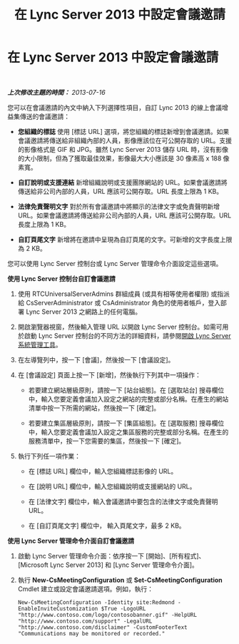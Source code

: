 ﻿---
title: 在 Lync Server 2013 中設定會議邀請
TOCTitle: 在 Lync Server 2013 中設定會議邀請
ms:assetid: 7faa4797-0344-418b-9fa3-59dfb9c2baf7
ms:mtpsurl: https://technet.microsoft.com/zh-tw/library/Gg398638(v=OCS.15)
ms:contentKeyID: 49291458
ms.date: 08/10/2015
mtps_version: v=OCS.15
ms.translationtype: HT
---

# 在 Lync Server 2013 中設定會議邀請

 

_**上次修改主題的時間：** 2013-07-16_

您可以在會議邀請的內文中納入下列選擇性項目，自訂 Lync 2013 的線上會議增益集傳送的會議邀請：

  - **您組織的標誌** 使用 \[標誌 URL\] 選項，將您組織的標誌新增到會議邀請。如果會議邀請將傳送給非組織內部的人員，影像應該位在可公開存取的 URL。支援的影像格式是 GIF 和 JPG。雖然 Lync Server 2013 儲存 URL 時，沒有影像的大小限制，但為了獲取最佳效果，影像最大大小應該是 30 像素高 x 188 像素寬。

  - **自訂說明或支援連結** 新增組織說明或支援團隊網站的 URL。如果會議邀請將傳送給非公司內部的人員，URL 應該可公開存取。URL 長度上限為 1 KB。

  - **法律免責聲明文字** 對於所有會議邀請中將顯示的法律文字或免責聲明新增 URL。如果會議邀請將傳送給非公司內部的人員，URL 應該可公開存取。URL 長度上限為 1 KB。

  - **自訂頁尾文字** 新增將在邀請中呈現為自訂頁尾的文字。可新增的文字長度上限為 2 KB。

您可以使用 Lync Server 控制台或 Lync Server 管理命令介面設定這些選項。


**使用 Lync Server 控制台自訂會議邀請**

1.  使用 RTCUniversalServerAdmins 群組成員 (或具有相等使用者權限) 或指派給 CsServerAdministrator 或 CsAdministrator 角色的使用者帳戶，登入部署 Lync Server 2013 之網路上的任何電腦。

2.  開啟瀏覽器視窗，然後輸入管理 URL 以開啟 Lync Server 控制台。如需可用於啟動 Lync Server 控制台的不同方法的詳細資料，請參閱[開啟 Lync Server 系統管理工具](lync-server-2013-open-lync-server-administrative-tools.md)。

3.  在左導覽列中，按一下 \[會議\]，然後按一下 \[會議設定\]。

4.  在 \[會議設定\] 頁面上按一下 \[新增\]，然後執行下列其中一項操作：
    
      - 若要建立網站層級原則，請按一下 \[站台組態\]。在 \[選取站台\] 搜尋欄位中，輸入您要定義會議加入設定之網站的完整或部分名稱。在產生的網站清單中按一下所需的網站，然後按一下 \[確定\]。
    
      - 若要建立集區層級原則，請按一下 \[集區組態\]。在 \[選取服務\] 搜尋欄位中，輸入您要定義會議加入設定之集區服務的完整或部分名稱。在產生的服務清單中，按一下您需要的集區，然後按一下 \[確定\]。

5.  執行下列任一項作業：
    
      - 在 \[標誌 URL\] 欄位中，輸入您組織標誌影像的 URL。
    
      - 在 \[說明 URL\] 欄位中，輸入您組織說明或支援網站的 URL。
    
      - 在 \[法律文字\] 欄位中，輸入會議邀請中要包含的法律文字或免責聲明 URL。
    
      - 在 \[自訂頁尾文字\] 欄位中， 輸入頁尾文字，最多 2 KB。

**使用 Lync Server 管理命令介面自訂會議邀請**

1.  啟動 Lync Server 管理命令介面：依序按一下 \[開始\]、\[所有程式\]、\[Microsoft Lync Server 2013\] 和 \[Lync Server 管理命令介面\]。

2.  執行 **New-CsMeetingConfiguration** 或 **Set-CsMeetingConfiguration** Cmdlet 建立或設定會議邀請選項。例如，執行：
    
        New-CsMeetingConfiguration -Identity site:Redmond -EnableInviteCustomization $True -LogoURL "http://www.contoso.com/logo/contosobanner.gif" -HelpURL "http://www.contoso.com/support" -LegalURL "http://www.contoso.com/disclaimer" -CustomFooterText "Communications may be monitored or recorded."

